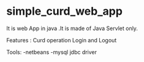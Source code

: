 # simple_curd_web_app

It is web App in java .It is made of Java Servlet only.


Features :
    Curd operation
    Login and Logout
    
Tools:
  -netbeans
  -mysql jdbc driver
